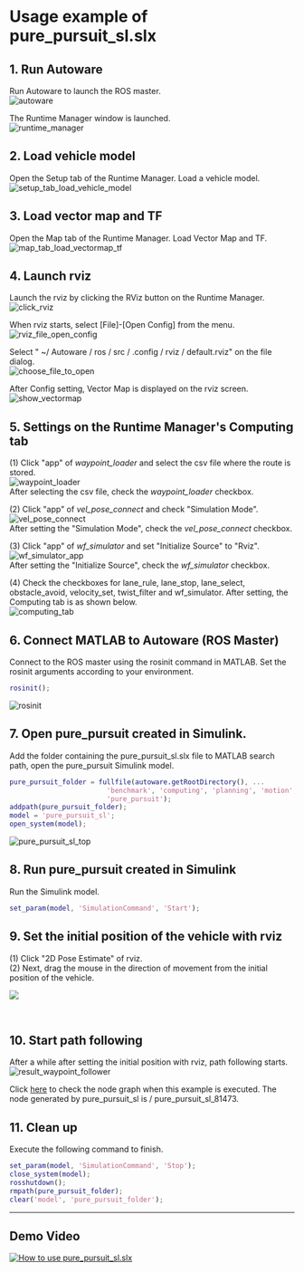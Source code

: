 # Usage example of pure_pursuit_sl.slx
## 1. Run Autoware
Run Autoware to launch the ROS master.    
![autoware](../images/run_autoware.png)  

The Runtime Manager window is launched.  
![runtime_manager](../images/runtime_manager.png)  

## 2. Load vehicle model
Open the Setup tab of the Runtime Manager. Load a vehicle model.  
![setup_tab_load_vehicle_model](../images/setup_tab_load_vehicle_model.png)  

## 3. Load vector map and TF
Open the Map tab of the Runtime Manager. Load Vector Map and TF.  
![map_tab_load_vectormap_tf](../images/map_tab_load_vectormap_tf.png)  

## 4. Launch rviz
Launch the rviz by clicking the RViz button on the Runtime Manager.  
![click_rviz](../images/click_rviz.png)  

When rviz starts, select [File]-[Open Config] from the menu.  
![rviz_file_open_config](../images/rviz_file_open_config.png)

Select " ~/ Autoware / ros / src / .config / rviz / default.rviz" on the file dialog.  
![choose_file_to_open](../images/choose_file_to_open.png)

After Config setting, Vector Map is displayed on the rviz screen.  
![show_vectormap](../images/show_vectormap.png)

## 5. Settings on the Runtime Manager's Computing tab
(1) Click "app" of *waypoint_loader* and select the csv file where the route is stored.  
![waypoint_loader](../images/waypoint_loader.png)  
After selecting the csv file, check the *waypoint_loader* checkbox.  

(2) Click "app" of *vel_pose_connect* and check "Simulation Mode".  
![vel_pose_connect](images/vel_pose_connect.png)  
After setting the "Simulation Mode", check the *vel_pose_connect* checkbox.    

(3) Click "app" of *wf_simulator* and set "Initialize Source" to "Rviz".  
![wf_simulator_app](images/pure_pursuit/wf_simulator_app.png)  
After setting the "Initialize Source", check the *wf_simulator* checkbox.

(4) Check the checkboxes for lane_rule, lane_stop, lane_select, obstacle_avoid, velocity_set, twist_filter and wf_simulator. After setting, the Computing tab is as shown below.  
![computing_tab](images/pure_pursuit/computing_tab.png)

## 6. Connect MATLAB to Autoware (ROS Master)
Connect to the ROS master using the rosinit command in MATLAB.
Set the rosinit arguments according to your environment.  
```MATLAB
rosinit();
```  
![rosinit](../images/rosinit.png)

## 7. Open pure_pursuit created in Simulink.
Add the folder containing the pure_pursuit_sl.slx file to MATLAB search path, 
open the pure_pursuit Simulink model.  
```MATLAB
pure_pursuit_folder = fullfile(autoware.getRootDirectory(), ...  
                        'benchmark', 'computing', 'planning', 'motion', 'waypoint_follower', ... 
                        'pure_pursuit');
addpath(pure_pursuit_folder);
model = 'pure_pursuit_sl';
open_system(model);
```  
![pure_pursuit_sl_top](images/pure_pursuit/pure_pursuit_sl_top.png)
 
## 8. Run pure_pursuit created in Simulink
Run the Simulink model.  
```MATLAB
set_param(model, 'SimulationCommand', 'Start');
```

## 9. Set the initial position of the vehicle with rviz
 (1) Click "2D Pose Estimate" of rviz.  
 (2) Next, drag the mouse in the direction of movement from the initial position of the vehicle.

![](images/2D_Pose_Estimate.png)

<html><br></html>

## 10. Start path following
After a while after setting the initial position with rviz, path following starts.  
![result_waypoint_follower](images/result_waypoint_follower.png)

Click 
[here](./images/pure_pursuit/rosgraph_pure_pursuit.png) to check the node graph when this example is executed.
The node generated by pure_pursuit_sl is / pure_pursuit_sl_81473.

## 11. Clean up
Execute the following command to finish.  
```MATLAB
set_param(model, 'SimulationCommand', 'Stop');
close_system(model);
rosshutdown();
rmpath(pure_pursuit_folder);
clear('model', 'pure_pursuit_folder');
```
---
## Demo Video
[![How to use pure_pursuit_sl.slx](https://i.ytimg.com/vi/C1ay6RXpXGo/hqdefault.jpg)](https://youtu.be/C1ay6RXpXGo)